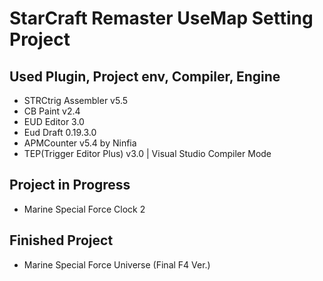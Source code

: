 # StarCraft Remaster UseMap Setting Project

## Used Plugin, Project env, Compiler, Engine
- STRCtrig Assembler v5.5
- CB Paint v2.4
- EUD Editor 3.0
- Eud Draft 0.19.3.0
- APMCounter v5.4 by Ninfia
- TEP(Trigger Editor Plus) v3.0 | Visual Studio Compiler Mode

## Project in Progress
- Marine Special Force Clock 2

## Finished Project
- <link href= "https://cafe.naver.com/marineraise?iframe_url_utf8=%2FArticleRead.nhn%253Fclubid%3D25455247%2526articleid%3D21126"> Marine Special Force Universe (Final F4 Ver.)</link>
